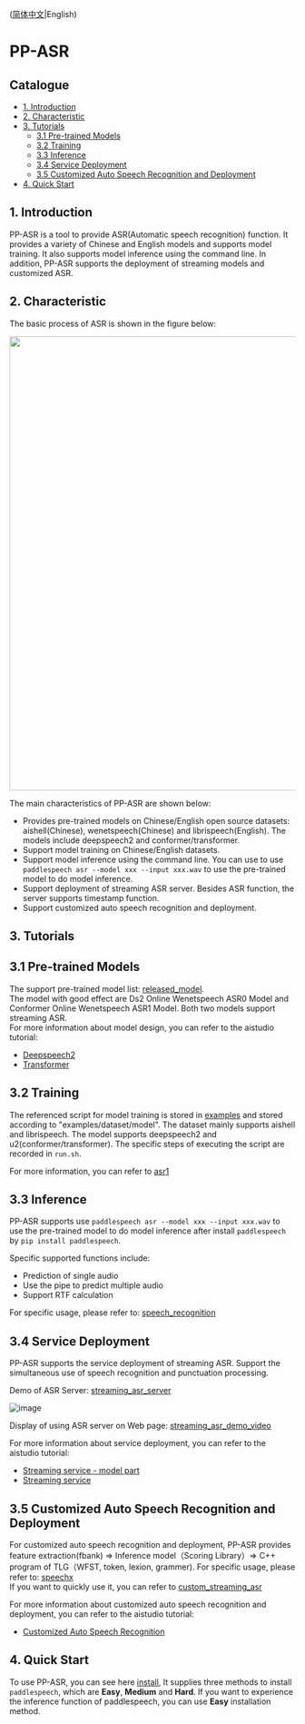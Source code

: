 ([简体中文](./PPASR_cn.md)|English)
# PP-ASR

## Catalogue
- [1. Introduction](#1)
- [2. Characteristic](#2)
- [3. Tutorials](#3)
    - [3.1 Pre-trained Models](#31)
    - [3.2 Training](#32)
    - [3.3 Inference](#33)
    - [3.4 Service Deployment](#33)
    - [3.5 Customized Auto Speech Recognition and Deployment](#33)
- [4. Quick Start](#4)

<a name="1"></a>
## 1. Introduction

PP-ASR is a tool to provide ASR(Automatic speech recognition) function. It provides a variety of Chinese and English models and supports model training. It also supports model inference using the command line. In addition, PP-ASR supports the deployment of streaming models and customized ASR.

<a name="2"></a>
## 2. Characteristic
The basic process of ASR is shown in the figure below:  
<center><img src=https://user-images.githubusercontent.com/87408988/168259962-cbe2008b-47b6-443d-9566-d77a5ca2eb25.png width="800" ></center>


The main characteristics of PP-ASR are shown below:
-  Provides pre-trained models on Chinese/English open source datasets: aishell(Chinese), wenetspeech(Chinese) and librispeech(English). The models include deepspeech2 and conformer/transformer.
-  Support model training on Chinese/English datasets.
-  Support model inference using the command line. You can use to use `paddlespeech asr --model xxx --input xxx.wav` to use the pre-trained model to do model inference. 
-  Support deployment of streaming ASR server. Besides ASR function, the server supports timestamp function.
-  Support customized auto speech recognition and deployment.

<a name="3"></a>
## 3. Tutorials

<a name="31"></a>
## 3.1 Pre-trained Models
The support pre-trained model list: [released_model](https://github.com/PaddlePaddle/PaddleSpeech/blob/develop/docs/source/released_model.md).  
The model with good effect are Ds2 Online Wenetspeech ASR0 Model and Conformer Online Wenetspeech ASR1 Model. Both two models support streaming ASR.  
For more information about model design, you can refer to the aistudio tutorial:
- [Deepspeech2](https://aistudio.baidu.com/aistudio/projectdetail/3866807)
- [Transformer](https://aistudio.baidu.com/aistudio/projectdetail/3470110)

<a name="32"></a>
## 3.2 Training
The referenced script for model training is stored in [examples](https://github.com/PaddlePaddle/PaddleSpeech/tree/develop/examples) and stored according to "examples/dataset/model". The dataset mainly supports aishell and librispeech. The model supports deepspeech2 and u2(conformer/transformer).
The specific steps of executing the script are recorded in `run.sh`.

For more information, you can refer to [asr1](https://github.com/PaddlePaddle/PaddleSpeech/tree/develop/examples/aishell/asr1)


<a name="33"></a>
## 3.3 Inference

PP-ASR supports use `paddlespeech asr --model xxx --input xxx.wav` to use the pre-trained model to do model inference after install `paddlespeech` by `pip install paddlespeech`.

Specific supported functions include:

- Prediction of single audio
- Use the pipe to predict multiple audio
- Support RTF calculation

For specific usage, please refer to: [speech_recognition](https://github.com/PaddlePaddle/PaddleSpeech/blob/develop/demos/speech_recognition/README_cn.md) 


<a name="34"></a>
## 3.4 Service Deployment

PP-ASR supports the service deployment of streaming ASR. Support the simultaneous use of speech recognition and punctuation processing.

Demo of ASR Server: [streaming_asr_server](https://github.com/PaddlePaddle/PaddleSpeech/tree/develop/demos/streaming_asr_server)

![image](https://user-images.githubusercontent.com/87408988/168255342-1fc790c0-16f4-4540-a861-db239076727c.png)

Display of using ASR server on Web page: [streaming_asr_demo_video](https://paddlespeech.readthedocs.io/en/latest/streaming_asr_demo_video.html)


For more information about service deployment, you can refer to the aistudio tutorial:
- [Streaming service - model part](https://aistudio.baidu.com/aistudio/projectdetail/3839884)
- [Streaming service](https://aistudio.baidu.com/aistudio/projectdetail/4017905)

<a name="35"></a>
## 3.5 Customized Auto Speech Recognition and Deployment

For customized auto speech recognition and deployment, PP-ASR provides feature extraction(fbank) => Inference model（Scoring Library）=> C++ program of TLG（WFST, token, lexion, grammer). For specific usage, please refer to: [speechx](https://github.com/PaddlePaddle/PaddleSpeech/tree/develop/speechx)   
If you want to quickly use it, you can refer to [custom_streaming_asr](https://github.com/PaddlePaddle/PaddleSpeech/blob/develop/demos/custom_streaming_asr/README_cn.md)

For more information about customized auto speech recognition and deployment, you can refer to the aistudio tutorial:
- [Customized Auto Speech Recognition](https://aistudio.baidu.com/aistudio/projectdetail/4021561)


<a name="4"></a>

## 4. Quick Start

To use PP-ASR, you can see here [install](https://github.com/PaddlePaddle/PaddleSpeech/blob/develop/docs/source/install_cn.md), It supplies three methods to install `paddlespeech`, which are **Easy**, **Medium** and **Hard**. If you want to experience the inference function of paddlespeech, you can use **Easy** installation method.
